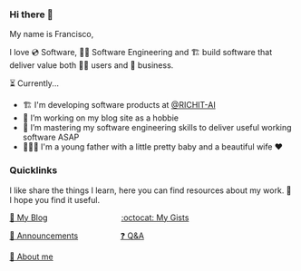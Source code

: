### Hi there 👋
My name is Francisco, 

I love 💿 Software, 👨‍💻 Software Engineering and 🏗️ build software that deliver value both 🙅‍♂️ users and 🏢 business. 

⏳ Currently...

- 🏗️ I'm developing software products at [@RICHIT-AI](https://github.com/RICHIT-AI)
- 🔭 I’m working on my blog site as a hobbie
- 🌱 I’m mastering my software engineering skills to deliver useful working software ASAP
- 👨‍👩‍👦 I'm a young father with a little pretty baby and a beautiful wife :heart:

### Quicklinks
I like share the things I learn, here you can find resources about my work. 
:pray: I hope you find it useful.

[:link: My Blog](https://fgarcia-code.github.io/) 
&nbsp;&nbsp;&nbsp;&nbsp;&nbsp;&nbsp;&nbsp;&nbsp;&nbsp;&nbsp;&nbsp;&nbsp;&nbsp;&nbsp;&nbsp; 
&nbsp;&nbsp;&nbsp;&nbsp;&nbsp;&nbsp;&nbsp;&nbsp;&nbsp;&nbsp;&nbsp;&nbsp;&nbsp;&nbsp;&nbsp;
[:octocat: My Gists](https://gist.github.com/fgarcia-code)

[:mega: Announcements](https://github.com/fgarcia-code/fgarcia-code/discussions/categories/announcements)
&nbsp;
&nbsp;&nbsp;&nbsp;&nbsp;&nbsp;&nbsp;&nbsp;&nbsp;&nbsp;&nbsp;&nbsp;&nbsp;&nbsp;&nbsp;&nbsp;
[:question: Q&A](https://github.com/fgarcia-code/fgarcia-code/discussions/categories/q-a)

[:man: About me](./ABOUT.md)
